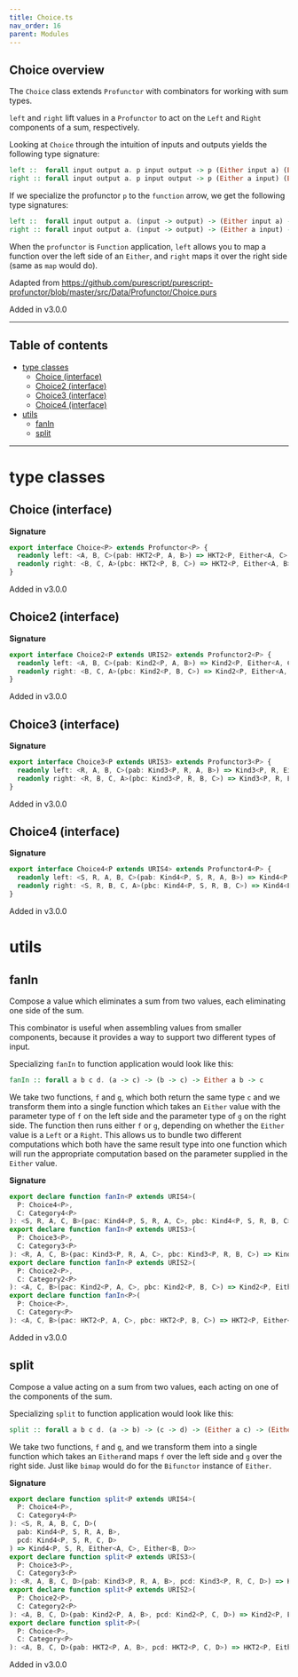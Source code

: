 ```yaml
---
title: Choice.ts
nav_order: 16
parent: Modules
---
```


## Choice overview

The `Choice` class extends `Profunctor` with combinators for working with
sum types.

`left` and `right` lift values in a `Profunctor` to act on the `Left` and
`Right` components of a sum, respectively.

Looking at `Choice` through the intuition of inputs and outputs
yields the following type signature:

```purescript
left ::  forall input output a. p input output -> p (Either input a) (Either output a)
right :: forall input output a. p input output -> p (Either a input) (Either a output)
```

If we specialize the profunctor `p` to the `function` arrow, we get the following type
signatures:

```purescript
left ::  forall input output a. (input -> output) -> (Either input a) -> (Either output a)
right :: forall input output a. (input -> output) -> (Either a input) -> (Either a output)
```

When the `profunctor` is `Function` application, `left` allows you to map a function over the
left side of an `Either`, and `right` maps it over the right side (same as `map` would do).

Adapted from https://github.com/purescript/purescript-profunctor/blob/master/src/Data/Profunctor/Choice.purs

Added in v3.0.0

---

<h2 class="text-delta">Table of contents</h2>

- [type classes](#type-classes)
  - [Choice (interface)](#choice-interface)
  - [Choice2 (interface)](#choice2-interface)
  - [Choice3 (interface)](#choice3-interface)
  - [Choice4 (interface)](#choice4-interface)
- [utils](#utils)
  - [fanIn](#fanin)
  - [split](#split)

---

# type classes

## Choice (interface)

**Signature**

```ts
export interface Choice<P> extends Profunctor<P> {
  readonly left: <A, B, C>(pab: HKT2<P, A, B>) => HKT2<P, Either<A, C>, Either<B, C>>
  readonly right: <B, C, A>(pbc: HKT2<P, B, C>) => HKT2<P, Either<A, B>, Either<A, C>>
}
```

Added in v3.0.0

## Choice2 (interface)

**Signature**

```ts
export interface Choice2<P extends URIS2> extends Profunctor2<P> {
  readonly left: <A, B, C>(pab: Kind2<P, A, B>) => Kind2<P, Either<A, C>, Either<B, C>>
  readonly right: <B, C, A>(pbc: Kind2<P, B, C>) => Kind2<P, Either<A, B>, Either<A, C>>
}
```

Added in v3.0.0

## Choice3 (interface)

**Signature**

```ts
export interface Choice3<P extends URIS3> extends Profunctor3<P> {
  readonly left: <R, A, B, C>(pab: Kind3<P, R, A, B>) => Kind3<P, R, Either<A, C>, Either<B, C>>
  readonly right: <R, B, C, A>(pbc: Kind3<P, R, B, C>) => Kind3<P, R, Either<A, B>, Either<A, C>>
}
```

Added in v3.0.0

## Choice4 (interface)

**Signature**

```ts
export interface Choice4<P extends URIS4> extends Profunctor4<P> {
  readonly left: <S, R, A, B, C>(pab: Kind4<P, S, R, A, B>) => Kind4<P, S, R, Either<A, C>, Either<B, C>>
  readonly right: <S, R, B, C, A>(pbc: Kind4<P, S, R, B, C>) => Kind4<P, S, R, Either<A, B>, Either<A, C>>
}
```

Added in v3.0.0

# utils

## fanIn

Compose a value which eliminates a sum from two values, each eliminating
one side of the sum.

This combinator is useful when assembling values from smaller components,
because it provides a way to support two different types of input.

Specializing `fanIn` to function application would look like this:

```purescript
fanIn :: forall a b c d. (a -> c) -> (b -> c) -> Either a b -> c
```

We take two functions, `f` and `g`, which both return the same type `c` and we transform them into a
single function which takes an `Either` value with the parameter type of `f` on the left side and
the parameter type of `g` on the right side. The function then runs either `f` or `g`, depending on
whether the `Either` value is a `Left` or a `Right`.
This allows us to bundle two different computations which both have the same result type into one
function which will run the appropriate computation based on the parameter supplied in the `Either` value.

**Signature**

```ts
export declare function fanIn<P extends URIS4>(
  P: Choice4<P>,
  C: Category4<P>
): <S, R, A, C, B>(pac: Kind4<P, S, R, A, C>, pbc: Kind4<P, S, R, B, C>) => Kind4<P, S, R, Either<A, B>, C>
export declare function fanIn<P extends URIS3>(
  P: Choice3<P>,
  C: Category3<P>
): <R, A, C, B>(pac: Kind3<P, R, A, C>, pbc: Kind3<P, R, B, C>) => Kind3<P, R, Either<A, B>, C>
export declare function fanIn<P extends URIS2>(
  P: Choice2<P>,
  C: Category2<P>
): <A, C, B>(pac: Kind2<P, A, C>, pbc: Kind2<P, B, C>) => Kind2<P, Either<A, B>, C>
export declare function fanIn<P>(
  P: Choice<P>,
  C: Category<P>
): <A, C, B>(pac: HKT2<P, A, C>, pbc: HKT2<P, B, C>) => HKT2<P, Either<A, B>, C>
```

Added in v3.0.0

## split

Compose a value acting on a sum from two values, each acting on one of
the components of the sum.

Specializing `split` to function application would look like this:

```purescript
split :: forall a b c d. (a -> b) -> (c -> d) -> (Either a c) -> (Either b d)
```

We take two functions, `f` and `g`, and we transform them into a single function which
takes an `Either`and maps `f` over the left side and `g` over the right side. Just like
`bimap` would do for the `Bifunctor` instance of `Either`.

**Signature**

```ts
export declare function split<P extends URIS4>(
  P: Choice4<P>,
  C: Category4<P>
): <S, R, A, B, C, D>(
  pab: Kind4<P, S, R, A, B>,
  pcd: Kind4<P, S, R, C, D>
) => Kind4<P, S, R, Either<A, C>, Either<B, D>>
export declare function split<P extends URIS3>(
  P: Choice3<P>,
  C: Category3<P>
): <R, A, B, C, D>(pab: Kind3<P, R, A, B>, pcd: Kind3<P, R, C, D>) => Kind3<P, R, Either<A, C>, Either<B, D>>
export declare function split<P extends URIS2>(
  P: Choice2<P>,
  C: Category2<P>
): <A, B, C, D>(pab: Kind2<P, A, B>, pcd: Kind2<P, C, D>) => Kind2<P, Either<A, C>, Either<B, D>>
export declare function split<P>(
  P: Choice<P>,
  C: Category<P>
): <A, B, C, D>(pab: HKT2<P, A, B>, pcd: HKT2<P, C, D>) => HKT2<P, Either<A, C>, Either<B, D>>
```

Added in v3.0.0
